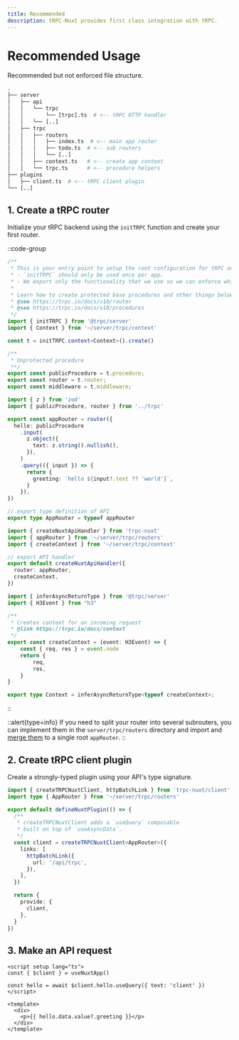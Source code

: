 ```yaml
---
title: Recommended
description: tRPC-Nuxt provides first class integration with tRPC.
---
```


# Recommended Usage

Recommended but not enforced file structure.

```graphql
.
├── server
│   ├── api
│   │   └── trpc
│   │       └── [trpc].ts  # <-- tRPC HTTP handler
│   │   └── [..]
│   ├── trpc
│   │   ├── routers
│   │   │   ├── index.ts  # <-- main app router
│   │   │   ├── todo.ts  # <-- sub routers
│   │   │   └── [..]
│   │   ├── context.ts   # <-- create app context
│   │   └── trpc.ts      # <-- procedure helpers
├── plugins
│   ├── client.ts  # <-- tRPC client plugin
└── [..]
```

## 1. Create a tRPC router

Initialize your tRPC backend using the `initTRPC` function and create your first router.

::code-group

```ts [server/trpc/trpc.ts]
/**
 * This is your entry point to setup the root configuration for tRPC on the server.
 * - `initTRPC` should only be used once per app.
 * - We export only the functionality that we use so we can enforce which base procedures should be used
 *
 * Learn how to create protected base procedures and other things below:
 * @see https://trpc.io/docs/v10/router
 * @see https://trpc.io/docs/v10/procedures
 */
import { initTRPC } from '@trpc/server'
import { Context } from '~/server/trpc/context'

const t = initTRPC.context<Context>().create()

/**
 * Unprotected procedure
 **/
export const publicProcedure = t.procedure;
export const router = t.router;
export const middleware = t.middleware;
```

```ts [server/trpc/routers/index.ts]
import { z } from 'zod'
import { publicProcedure, router } from '../trpc'

export const appRouter = router({
  hello: publicProcedure
    .input(
      z.object({
        text: z.string().nullish(),
      }),
    )
    .query(({ input }) => {
      return {
        greeting: `hello ${input?.text ?? 'world'}`,
      }
    }),
})

// export type definition of API
export type AppRouter = typeof appRouter
```

```ts [server/api/trpc/[trpc].ts]
import { createNuxtApiHandler } from 'trpc-nuxt'
import { appRouter } from '~/server/trpc/routers'
import { createContext } from '~/server/trpc/context'

// export API handler
export default createNuxtApiHandler({
  router: appRouter,
  createContext,
})
```

```ts [server/trpc/context.ts]
import { inferAsyncReturnType } from '@trpc/server'
import { H3Event } from "h3"

/**
 * Creates context for an incoming request
 * @link https://trpc.io/docs/context
 */
export const createContext = (event: H3Event) => {
    const { req, res } = event.node
    return {
        req,
        res,
    }
}

export type Context = inferAsyncReturnType<typeof createContext>;
```

::

::alert{type=info}
If you need to split your router into several subrouters, you can implement them in the `server/trpc/routers` directory and import and [merge them](https://trpc.io/docs/v10/merging-routers) to a single root `appRouter`.
::

## 2. Create tRPC client plugin

Create a strongly-typed plugin using your API's type signature.

```ts [plugins/client.ts]
import { createTRPCNuxtClient, httpBatchLink } from 'trpc-nuxt/client'
import type { AppRouter } from '~/server/trpc/routers'

export default defineNuxtPlugin(() => {
  /**
   * createTRPCNuxtClient adds a `useQuery` composable
   * built on top of `useAsyncData`.
   */
  const client = createTRPCNuxtClient<AppRouter>({
    links: [
      httpBatchLink({
        url: '/api/trpc',
      }),
    ],
  })

  return {
    provide: {
      client,
    },
  }
})
```

## 3. Make an API request

```vue [pages/index.vue]
<script setup lang="ts">
const { $client } = useNuxtApp()

const hello = await $client.hello.useQuery({ text: 'client' })
</script>

<template>
  <div>
    <p>{{ hello.data.value?.greeting }}</p>
  </div>
</template>
```

